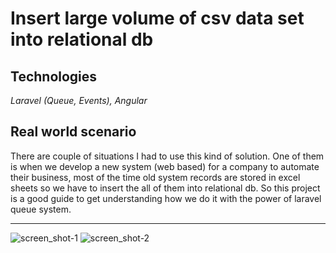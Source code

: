 # Insert large volume of csv data set into relational db

## Technologies
*Laravel (Queue, Events), Angular*

## Real world scenario

There are couple of situations I had to use this kind of solution. One of them is when we develop a new system 
(web based) for a company to automate their business, most of the time old system records are stored in excel sheets
so we have to insert the all of them into relational db. So this project is a good guide to get understanding 
how we do it with the power of laravel queue system.

---

![screen_shot-1](https://user-images.githubusercontent.com/47297673/150359654-4d5be874-2f0a-4824-b894-26a9eecc754f.PNG)
![screen_shot-2](https://user-images.githubusercontent.com/47297673/150361408-23be6928-c2b2-4195-a51a-5a9a3570c555.PNG)
